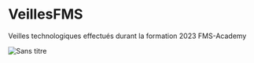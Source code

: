 # VeillesFMS

Veilles technologiques effectués durant la formation 2023 FMS-Academy

![Sans titre](https://github.com/GuiomP31/VeillesFMS/assets/101930653/e9a63e12-fda2-4031-b154-2b48540dbad5)

